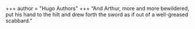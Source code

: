 +++
author = "Hugo Authors"
+++
“And Arthur, more and more bewildered, put his hand to the hilt and drew forth the sword as if out of a well-greased scabbard.”
